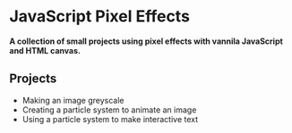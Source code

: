 # JavaScript Pixel Effects

**A collection of small projects using pixel effects with vannila JavaScript and HTML canvas.**

## Projects

* Making an image greyscale
* Creating a particle system to animate an image
* Using a particle system to make interactive text